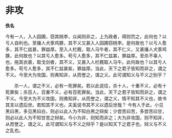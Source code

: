 # 非攻

**佚名**

今有一人，入人园圃，窃其桃李，众闻则非之，上为政者，得则罚之，此何也？以亏人自利也。至攘人犬豕鸡豚，其不义又甚入人园圃窃桃李。是何故也？以亏人愈多，其不仁兹甚，罪益厚。至入人栏厩，取人马牛者，其不仁义，又甚攘人犬豕鸡豚，此何故也？以其亏人愈多。苟亏人愈多，其不仁兹甚，罪益厚。至杀不辜人也，拖其衣裘，取戈剑者，其不义，又甚入人栏厩取人马牛。此何故也？以其亏人愈多。苟亏人愈多，其不仁兹甚矣，罪益厚。当此，天下之君子皆知而非之，谓之不义。今至大为攻国，则弗知非，从而誉之，谓之义。此可谓知义与不义之别乎？

　　杀一人，谓之不义，必有一死罪矣。若以此说往，杀十人，十重不义，必有十死罪矣；杀百人，百重不义，必有百死罪矣。当此，天下之君子皆知而非之，谓之不义。今至大为不义攻国，则弗知非，从而誉之，谓之义，情不知其不义也，故书其言以遗后世。若知其不义也，夫奚说书其不义以遗后世哉？ 今有人于此，小见黑曰黑，多见黑曰白，则必以此人为不知白黑之辩矣；少尝苦曰苦，多尝苦曰甘，则必以此人为不知甘苦之辩矣。今小为非，则知而非之；大为非攻国，则不知非，从而誉之，谓之义。此可谓知义与不义之辩乎？是以知天下之君子也，辩义与不义之乱也。